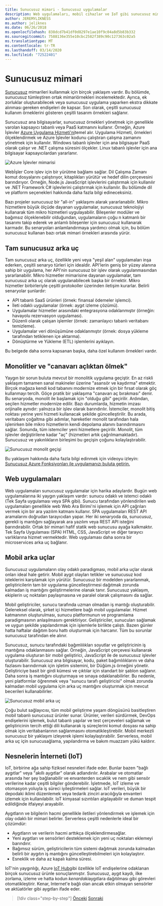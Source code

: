 ```yaml
---
title: Sunucusuz mimari - Sunucusuz uygulamalar
description: Web uygulamaları, mobil cihazlar ve IoT gibi sunucusuz mimariler tarafından desteklenen çeşitli mimarilerin ve uygulamaların araştırılması.
author: JEREMYLIKNESS
ms.author: jeliknes
ms.date: 06/26/2018
ms.openlocfilehash: 838dcd7b41df0d8297e1ae10f9c04a8d5b83b332
ms.sourcegitcommit: 7588136e355e10cbc2582f389c90c127363c02a5
ms.translationtype: MT
ms.contentlocale: tr-TR
ms.lasthandoff: 03/14/2020
ms.locfileid: "72522401"
---
```

# <a name="serverless-architecture"></a>Sunucusuz mimari

[Sunucusuz](https://azure.com/serverless) mimarileri kullanmak için birçok yaklaşım vardır. Bu bölümde, sunucusuz tümleştiren ortak mimariörnekleri incelemektedir. Ayrıca, ek zorluklar oluşturabilecek veya sunucusuz uygulama yaparken ekstra dikkate alınması gereken endişeleri de kapsar. Son olarak, çeşitli sunucusuz kullanım örneklerini gösteren çeşitli tasarım örnekleri sağlanır.

Sunucusuz ana bilgisayarlar, sunucusuz örnekleri yönetmek için genellikle varolan kapsayıcı tabanlı veya PaaS katmanını kullanır. Örneğin, Azure İşlevler [Azure Uygulama Hizmeti'ni](https://docs.microsoft.com/azure/app-service/)temel alır. Uygulama Hizmeti, örnekleri ölçeklendirmek ve Azure İşlevler kodunu çalıştıran çalışma zamanını yönetmek için kullanılır. Windows tabanlı işlevler için ana bilgisayar PaaS olarak çalışır ve .NET çalışma süresini ölçekler. Linux tabanlı işlevler için ana bilgisayar kapsayıcılardan yararlanır.

![Azure İşlevler mimarisi](./media/azure-functions-architecture.png)

Webİşler Core işlev için bir yürütme bağlamı sağlar. Dil Çalışma Zamanı komut dosyalarını çalıştırıyor, kitaplıkları yürütür ve hedef dilin çerçevesini barındırıyor. Örneğin, Node.js JavaScript işlevlerini çalıştırmak için kullanılır ve .NET Framework C# işlevlerini çalıştırmak için kullanılır. Bu bölümde dil ve platform seçenekleri hakkında daha fazla bilgi edineceksiniz.

Bazı projeler sunucusuz bir "all-in" yaklaşımı alarak yararlanabilir. Mikro hizmetlere büyük ölçüde dayanan uygulamalar, sunucusuz teknolojiyi kullanarak tüm mikro hizmetleri uygulayabilir. Bileşenler modüler ve bağımsız ölçeklenebilir olduğundan, uygulamaların çoğu n katmanlı bir tasarımı takip ederek ve anlamlı bileşenler için sunucusuz kullanarak karmadır. Bu senaryoları anlamlandırmaya yardımcı olmak için, bu bölüm sunucusuz kullanan bazı ortak mimari örnekleri arasında yürür.

## <a name="full-serverless-back-end"></a>Tam sunucusuz arka uç

Tam sunucusuz arka uç, özellikle yeni veya "yeşil alan" uygulamaları inşa ederken, çeşitli senaryo türleri için idealdir. API'lerin geniş bir yüzey alanına sahip bir uygulama, her API'nin sunucusuz bir işlev olarak uygulanmasından yararlanabilir. Mikro hizmetler mimarisine dayanan uygulamalar, tam sunucusuz arka uç olarak uygulanabilecek başka bir örnektir. Mikro hizmetler birbirleriyle çeşitli protokoller üzerinden iletişim kurarlar. Belirli senaryolar şunlardır:

- API tabanlı SaaS ürünleri (örnek: finansal ödemeler işlemci).
- İleti odaklı uygulamalar (örnek: aygıt izleme çözümü).
- Uygulamalar hizmetler arasındaki entegrasyona odaklanmıştır (örneğin: havayolu rezervasyon uygulaması).
- Düzenli olarak çalışan işlemler (örnek: zamanlayıcı tabanlı veritabanı temizleme).
- Uygulamalar veri dönüşümüne odaklanmıştır (örnek: dosya yükleme tarafından tetiklenen içe aktarma).
- Dönüştürme ve Yükleme (ETL) işlemlerini ayıklayın.

Bu belgede daha sonra kapsanan başka, daha özel kullanım örnekleri vardır.

## <a name="monoliths-and-starving-the-beast"></a>Monolitler ve "canavarı açlıktan ölmek"

Yaygın bir sorun buluta mevcut bir monolitik uygulama geçiştir. En az riskli yaklaşım tamamen sanal makineler üzerine "asansör ve kaydırma" etmektir. Birçok mağaza kendi kod tabanını modernize etmek için bir fırsat olarak göç kullanmayı tercih. Göçe pratik bir yaklaşıma "canavarı aç bırakması" denir. Bu senaryoda, monolit ile başlamak için "olduğu gibi" geçirilir. Ardından, seçilen hizmetler modernize edilir. Bazı durumlarda, hizmetin imzası orijinalle aynıdır: yalnızca bir işlev olarak barındırılır. İstemciler, monolit bitiş noktası yerine yeni hizmeti kullanacak şekilde güncelleştirilir. Bu arada, veritabanı çoğaltma gibi adımlar, hareketler monolit tarafından hala işlenirken bile mikro hizmetlerin kendi depolama alanını barındırmasını sağlar. Sonunda, tüm istemciler yeni hizmetlere geçirilir. Monolit, tüm işlevler değiştirilene kadar "aç" (hizmetleri artık çağrılmamaktadır). Sunucusuz ve yakınlıkların birleşimi bu geçişin çoğunu kolaylaştırabilir.

![Sunucusuz monolit geçişi](./media/serverless-monolith-migration.png)

Bu yaklaşım hakkında daha fazla bilgi edinmek için videoyu izleyin: [Sunucusuz Azure Fonksiyonları ile uygulamanızı buluta getirin.](https://channel9.msdn.com/Events/Connect/2017/E102)

## <a name="web-apps"></a>Web uygulamaları

Web uygulamaları sunucusuz uygulamalar için harika adaylardır. Bugün web uygulamalarına iki yaygın yaklaşım vardır: sunucu odaklı ve istemci odaklı (Tek Sayfa uygulaması veya SPA gibi). Sunucu tarafından yönlendirilen web uygulamaları genellikle web Web Ara Birimi'ni işlemek için API çağrıları vermek için bir ara yazılım katmanı kullanır. SPA uygulamaları REST API aramalarını doğrudan tarayıcıdan yapar. Her iki senaryoda da, sunucusuz, gerekli iş mantığını sağlayarak ara yazılım veya REST API isteğini barındırabilir. Ortak bir mimari hafif statik web sunucusu ayağa kalkmaktır. Tek Sayfa Uygulaması (SPA) HTML, CSS, JavaScript ve diğer tarayıcı varlıklarına hizmet vermektedir. Web uygulaması daha sonra bir microservices arka uç bağlanır.

## <a name="mobile-back-ends"></a>Mobil arka uçlar

Sunucusuz uygulamaların olay odaklı paradigması, mobil arka uçlar olarak onları ideal hale getirir. Mobil aygıt olayları tetikler ve sunucusuz kod isteklerini karşılamak için yürütür. Sunucusuz bir modelden yararlanmak, geliştiricilerin tam bir uygulama güncelleştirmesi dağıtmak zorunda kalmadan iş mantığını geliştirmelerine olanak tanır. Sunucusuz yaklaşım, ekiplerin uç noktaları paylaşmasına ve paralel olarak çalışmasını da sağlar.

Mobil geliştiriciler, sunucu tarafında uzman olmadan iş mantığı oluşturabilir. Geleneksel olarak, şirket içi hizmetlere bağlı mobil uygulamalar. Hizmet katmanının oluşturulması, sunucu platformunun ve programlama paradigmasının anlaşılmasını gerektiriyor. Geliştiriciler, sunucuları sağlamak ve uygun şekilde yapılandırmak için işlemlerle birlikte çalıştı. Bazen günler hatta haftalar dağıtım boru hattı oluşturmak için harcanır. Tüm bu sorunlar sunucusuz tarafından ele alınır.

Sunucusuz, sunucu tarafındaki bağımlılıkları soyutlar ve geliştiricinin iş mantığına odaklanmasını sağlar. Örneğin, JavaScript çerçevesi kullanarak uygulama oluşturan bir mobil geliştirici, JavaScript ile de sunucusuz işlevler oluşturabilir. Sunucusuz ana bilgisayar, kodu, paket bağımlılıklarını ve daha fazlasını barındırmak için işletim sistemini, bir Düğüm.js örneğini yönetir. Geliştiriciye basit bir girdi kümesi ve çıktılar için standart bir şablon sağlanır. Daha sonra iş mantığını oluşturmaya ve sınaya odaklanabilirler. Bu nedenle, yeni platformlar öğrenmek veya "sunucu tarafı geliştiricisi" olmak zorunda kalmadan mobil uygulama için arka uç mantığını oluşturmak için mevcut becerileri kullanabilirler.

![Sunucusuz mobil arka uç](./media/serverless-mobile-backend.png)

Çoğu bulut sağlayıcısı, tüm mobil geliştirme yaşam döngüsünü basitleştiren mobil tabanlı sunucusuz ürünler sunar. Ürünler, verileri sürdürmek, DevOps endişelerini işlemek, bulut tabanlı yapılar ve test çerçeveleri sağlamak ve geliştiricinin tercih ettiği dili kullanarak iş süreçlerini komut dosyası na sahip olmak için veritabanlarının sağlanmasını otomatikleştirebilir. Mobil merkezli sunucusuz bir yaklaşım izleyerek işlemi kolaylaştırabilir. Serverless, mobil arka uç için sunucusağlama, yapılandırma ve bakım muazzam yükü kaldırır.

## <a name="internet-of-things-iot"></a>Nesnelerin İnterneti (IoT)

IoT, birbirine ağa sahip fiziksel nesneleri ifade eder. Bunlar bazen "bağlı aygıtlar" veya "akıllı aygıtlar" olarak adlandırılır. Arabalar ve otomatlar arasında her şey bağlanabilir ve envanterden sıcaklık ve nem gibi sensör verilerine kadar çeşitli bilgiler gönderebilir. İşletmede, IoT izleme ve otomasyon yoluyla iş süreci iyileştirmeleri sağlar. IoT verileri, büyük bir depodaki iklimi düzenlemek veya tedarik zinciri aracılığıyla envanteri izlemek için kullanılabilir. IoT kimyasal sızıntıları algılayabilir ve duman tespit edildiğinde itfaiyeyi arayabilir.

Aygıtların ve bilgilerin hacmi genellikle iletileri yönlendirmek ve işlemek için olay odaklı bir mimari belirler. Serverless çeşitli nedenlerle ideal bir çözümdür:

- Aygıtların ve verilerin hacmi arttıkça ölçeklendirmesağlar.
- Yeni aygıtları ve sensörleri desteklemek için yeni uç noktaları eklemeyi barındırır.
- Bağımsız sürüm, geliştiricilerin tüm sistemi dağıtmak zorunda kalmadan belirli bir aygıtın iş mantığını güncelleştirebilmeleri için kolaylaştırır.
- Esneklik ve daha az kapalı kalma süresi.

IoT'nin yaygınlığı, Azure [IoT Hub](https://docs.microsoft.com/azure/iot-hub)gibi özellikle IoT endişelerine odaklanan birçok sunucusuz ürünle sonuçlanmıştır. Sunucusuz, aygıt kaydı, ilke zorlama, izleme ve hatta kodun *kenardaki*aygıtlara dağıtılması gibi görevleri otomatikleştirir. Kenar, Internet'e bağlı olan ancak etkin olmayan sensörler ve aktüatörler gibi aygıtları ifade eder.

>[!div class="step-by-step"]
>[Önceki](architecture-approaches.md)
>[Sonraki](serverless-architecture-considerations.md)
